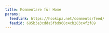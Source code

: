 ```yaml
---
title: Kommentare für Home
params:
  feedlink: https://hookipa.net/comments/feed/
  feedid: 685b3e3cdda5fbd960c4cb203c4f2f89
---
```

